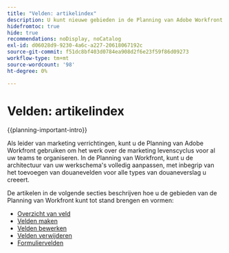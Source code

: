 ```yaml
---
title: "Velden: artikelindex"
description: U kunt nieuwe gebieden in de Planning van Adobe Workfront toevoegen die op de levenscyclus van uw organisatie wijzen. Velden zijn kenmerken van recordtypen.
hidefromtoc: true
hide: true
recommendations: noDisplay, noCatalog
exl-id: d06028d9-9230-4a6c-a227-20618067192c
source-git-commit: f51dc8bf403d0784ea908d2f6e23f59f86d09273
workflow-type: tm+mt
source-wordcount: '98'
ht-degree: 0%

---
```


# Velden: artikelindex

<!--
title: Fields: article index
description: You can add new fields in Adobe Workfront Planning that reflect your organization's lifecycle. Fields are attributes of record types. 
hidefromtoc: yes
author: Alina
feature: Work Management (***************WE NEED A NEW ONE HERE***********)
role: User, Admin
hide: yes
-->

<!--update the metadata with real information when making this available in TOC and in the left nav-->

{{planning-important-intro}}

Als leider van marketing verrichtingen, kunt u de Planning van Adobe Workfront gebruiken om het werk over de marketing levenscyclus voor al uw teams te organiseren. In de Planning van Workfront, kunt u de architectuur van uw werkschema&#39;s volledig aanpassen, met inbegrip van het toevoegen van douanevelden voor alle types van douaneverslag u creeert.

De artikelen in de volgende secties beschrijven hoe u de gebieden van de Planning van Workfront kunt tot stand brengen en vormen:

* [Overzicht van veld](/help/quicksilver/planning/fields/fields-overview.md)
* [Velden maken](/help/quicksilver/planning/fields/create-fields.md)
* [Velden bewerken](/help/quicksilver/planning/fields/edit-fields.md)
* [Velden verwijderen](/help/quicksilver/planning/fields/delete-fields.md)
* [Formuliervelden](/help/quicksilver/planning/fields/formula-fields.md)
